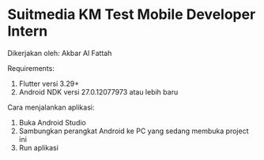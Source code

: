 # Suitmedia KM Test Mobile Developer Intern

Dikerjakan oleh: Akbar Al Fattah

Requirements:
1. Flutter versi 3.29+
2. Android NDK versi 27.0.12077973 atau lebih baru

Cara menjalankan aplikasi:
1. Buka Android Studio
2. Sambungkan perangkat Android ke PC yang sedang membuka project ini
3. Run aplikasi

